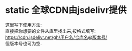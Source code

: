 # static 全球CDN由jsdelivr提供
这里写下使用方法:  
直接把你想要的文件从库里找出来,按格式填写:  
https://cdn.jsdelivr.net/gh/用户名/仓库名@版本号/   
但版本号也可为空.
